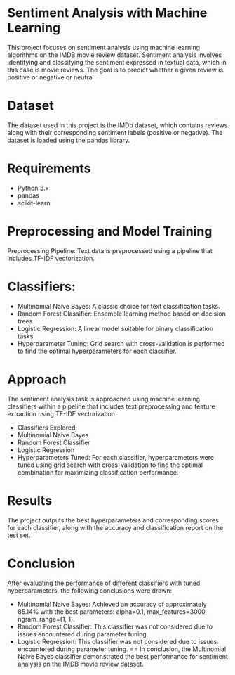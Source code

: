 Sentiment Analysis with Machine Learning
=====

This project focuses on sentiment analysis using machine learning algorithms on the IMDB movie review dataset. Sentiment analysis involves identifying and classifying the sentiment expressed in textual data, which in this case is movie reviews. The goal is to predict whether a given review is positive or negative or neutral

Dataset
==
The dataset used in this project is the IMDb dataset, which contains reviews along with their corresponding sentiment labels (positive or negative). The dataset is loaded using the pandas library.

Requirements
===
+ Python 3.x
+ pandas
+ scikit-learn

Preprocessing and Model Training
===
Preprocessing Pipeline: Text data is preprocessed using a pipeline that includes TF-IDF vectorization.

Classifiers:
===
+ Multinomial Naive Bayes: A classic choice for text classification tasks.
+ Random Forest Classifier: Ensemble learning method based on decision trees.
+ Logistic Regression: A linear model suitable for binary classification tasks.
+ Hyperparameter Tuning: Grid search with cross-validation is performed to find the optimal hyperparameters for each classifier.

Approach
===
The sentiment analysis task is approached using machine learning classifiers within a pipeline that includes text preprocessing and feature extraction using TF-IDF vectorization.

+ Classifiers Explored:
+ Multinomial Naive Bayes
+ Random Forest Classifier
+ Logistic Regression
+ Hyperparameters Tuned: For each classifier, hyperparameters were tuned using grid search with cross-validation to find the optimal combination for maximizing classification performance.

Results
===
The project outputs the best hyperparameters and corresponding scores for each classifier, along with the accuracy and classification report on the test set.

Conclusion
===
After evaluating the performance of different classifiers with tuned hyperparameters, the following conclusions were drawn:

+ Multinomial Naive Bayes: Achieved an accuracy of approximately 85.14% with the best parameters: alpha=0.1, max_features=3000, ngram_range=(1, 1).
+ Random Forest Classifier: This classifier was not considered due to issues encountered during parameter tuning.
+ Logistic Regression: This classifier was not considered due to issues encountered during parameter tuning.
==
In conclusion, the Multinomial Naive Bayes classifier demonstrated the best performance for sentiment analysis on the IMDB movie review dataset.

